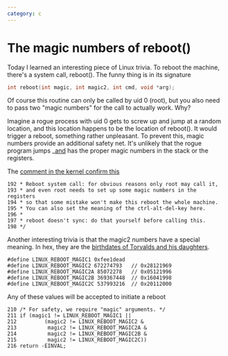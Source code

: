 ```yaml
---
category: c
---
```

The magic numbers of reboot()
=============================

Today I learned an interesting piece of Linux trivia. To reboot the
machine, there\'s a system call, reboot(). The funny thing is in its
signature

```c
int reboot(int magic, int magic2, int cmd, void *arg);
```

Of course this routine can only be called by uid 0 (root), but you also
need to pass two \"magic numbers\" for the call to actually work. Why?

Imagine a rogue process with uid 0 gets to screw up and jump at a random
location, and this location happens to be the location of reboot(). It
would trigger a reboot, something rather unpleasant. To prevent this,
magic numbers provide an additional safety net. It\'s unlikely that the
rogue program jumps \_[and]() has the proper magic numbers in the stack
or the registers.

The [comment in the kernel confirm
this](http://lxr.free-electrons.com/source/kernel/reboot.c?v=3.13)

``` {.c}
192 * Reboot system call: for obvious reasons only root may call it,
193 * and even root needs to set up some magic numbers in the registers
194 * so that some mistake won't make this reboot the whole machine.
195 * You can also set the meaning of the ctrl-alt-del-key here.
196 *
197 * reboot doesn't sync: do that yourself before calling this.
198 */
```

Another interesting trivia is that the magic2 numbers have a special
meaning. In hex, they are the [birthdates of Torvalds and his
daughters](http://www.nndb.com/people/444/000022378/).

``` {.c}
#define LINUX_REBOOT_MAGIC1 0xfee1dead
#define LINUX_REBOOT_MAGIC2 672274793   // 0x28121969
#define LINUX_REBOOT_MAGIC2A 85072278   // 0x05121996
#define LINUX_REBOOT_MAGIC2B 369367448  // 0x16041998
#define LINUX_REBOOT_MAGIC2C 537993216  // 0x20112000
```

Any of these values will be accepted to initiate a reboot

``` {.c}
210 /* For safety, we require "magic" arguments. */
211 if (magic1 != LINUX_REBOOT_MAGIC1 ||
212         (magic2 != LINUX_REBOOT_MAGIC2 &
213          magic2 != LINUX_REBOOT_MAGIC2A &
214          magic2 != LINUX_REBOOT_MAGIC2B &
215          magic2 != LINUX_REBOOT_MAGIC2C))
216 return -EINVAL;
```
